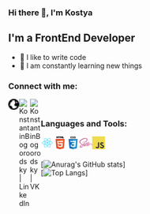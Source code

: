 ### Hi there 👋, I'm Kostya



## I'm a FrontEnd Developer
- 💪 I like to write code
- 🥅 I am constantly learning new things


### Connect with me:

[<img align="left" alt="webtricks-master.ru" width="22px" src="https://raw.githubusercontent.com/iconic/open-iconic/master/svg/globe.svg" />][website]
[<img align="left" alt="KonstantinBogorodsky | LinkedIn" width="22px" src="https://cdn.jsdelivr.net/npm/simple-icons@v3/icons/linkedin.svg" />][linkedin]
[<img align="left" alt="KonstantinBogorodsky | VK" width="22px" src="https://cdn.jsdelivr.net/npm/simple-icons@v3/icons/vk.svg" />][vk]

<br />

### Languages and Tools:

<img align="left" alt="React" width="26px" src="https://raw.githubusercontent.com/github/explore/80688e429a7d4ef2fca1e82350fe8e3517d3494d/topics/react/react.png" />
<img align="left" alt="HTML5" width="26px" src="https://raw.githubusercontent.com/github/explore/80688e429a7d4ef2fca1e82350fe8e3517d3494d/topics/html/html.png" />
<img align="left" alt="CSS3" width="26px" src="https://raw.githubusercontent.com/github/explore/80688e429a7d4ef2fca1e82350fe8e3517d3494d/topics/css/css.png" />
<img align="left" alt="Sass" width="26px" src="https://raw.githubusercontent.com/github/explore/80688e429a7d4ef2fca1e82350fe8e3517d3494d/topics/sass/sass.png" />
<img align="left" alt="JavaScript" width="26px" src="https://raw.githubusercontent.com/github/explore/80688e429a7d4ef2fca1e82350fe8e3517d3494d/topics/javascript/javascript.png" />


<br />
<br />

[![Anurag's GitHub stats](https://github-readme-stats.vercel.app/api?username=kbogorodsky)]
<br />
[![Top Langs](https://github-readme-stats.vercel.app/api/top-langs/?username=kbogorodsky&layout=compact)]



[website]: https://webtricks-master.ru/
[youtube]: https://www.youtube.com/channel/UCkvd2R7fmbs1watlJ6wur_w
[linkedin]: https://www.linkedin.com/in/vlad-kalachev-ab87b312a/
[instagram]: https://www.instagram.com/corvaxv/
[vk]: https://vk.com/vladislavkalachov


